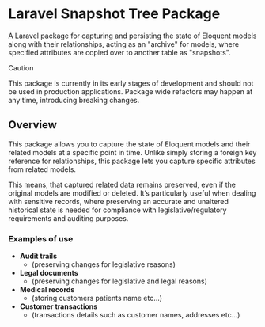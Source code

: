 # Laravel Snapshot Tree Package

A Laravel package for capturing and persisting the state of Eloquent models along with their relationships, acting as 
an "archive" for models, where specified attributes are copied over to another table as "snapshots".

> [!CAUTION]
> This package is currently in its early stages of development and should not be used in production applications.
> Package wide refactors may happen at any time, introducing breaking changes.

## Overview
This package allows you to capture the state of Eloquent models and their related models at a specific point in time. 
Unlike simply storing a foreign key reference for relationships, this package lets you capture specific attributes from related models.  

This means, that captured related data remains preserved, even if the original models are modified or deleted. 
It’s particularly useful when dealing with sensitive records, where preserving an accurate and unaltered historical 
state is needed for compliance with legislative/regulatory requirements and auditing purposes.

### Examples of use

+ **Audit trails** 
  + (preserving changes for legislative reasons)
+ **Legal documents** 
  + (preserving changes for legislative and legal reasons)
+ **Medical records** 
  + (storing customers patients name etc...)
+ **Customer transactions** 
  + (transactions details such as customer names, addresses etc...)

  
